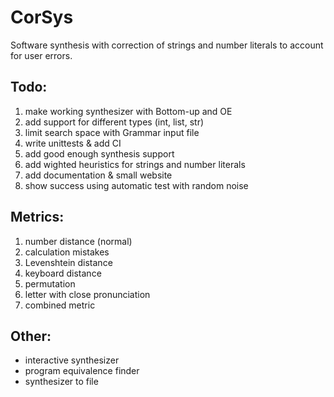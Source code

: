 # CorSys
Software synthesis with correction of strings and number literals to account for user errors.

## Todo:
1) make working synthesizer with Bottom-up and OE
2) add support for different types (int, list, str)
3) limit search space with Grammar input file
4) write unittests & add CI
5) add good enough synthesis support
6) add wighted heuristics for strings and number literals
7) add documentation & small website
8) show success using automatic test with random noise

## Metrics:
1) number distance (normal)
2) calculation mistakes
3) Levenshtein distance
4) keyboard distance
5) permutation
6) letter with close pronunciation
7) combined metric

## Other:
- interactive synthesizer
- program equivalence finder
- synthesizer to file

